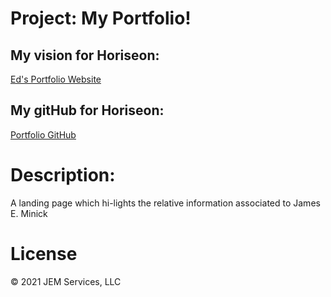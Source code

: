 
# Project: My Portfolio!
   ## My vision for Horiseon:
   [Ed's Portfolio Website](https://jeminick.github.io/JEM-Portfolio/)
   ## My gitHub for Horiseon:
   [Portfolio GitHub](https://github.com/JEMinick/JEM-Portfolio)

# Description:
   A landing page which hi-lights the relative information associated to James E. Minick

# License
© 2021 JEM Services, LLC
